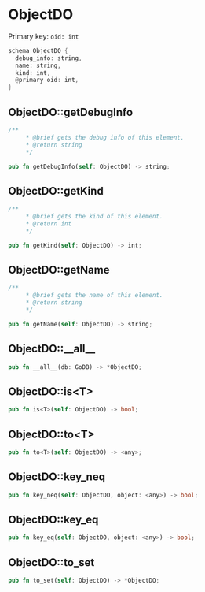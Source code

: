 # ObjectDO

Primary key: `oid: int`

```rust
schema ObjectDO {
  debug_info: string,
  name: string,
  kind: int,
  @primary oid: int,
}
```
## ObjectDO::getDebugInfo

```rust
/**
     * @brief gets the debug info of this element.
     * @return string
     */
```
```rust
pub fn getDebugInfo(self: ObjectDO) -> string;
```
## ObjectDO::getKind

```rust
/**
     * @brief gets the kind of this element.
     * @return int
     */
```
```rust
pub fn getKind(self: ObjectDO) -> int;
```
## ObjectDO::getName

```rust
/**
     * @brief gets the name of this element.
     * @return string
     */
```
```rust
pub fn getName(self: ObjectDO) -> string;
```
## ObjectDO::\_\_all\_\_

```rust
pub fn __all__(db: GoDB) -> *ObjectDO;
```
## ObjectDO::is\<T\>

```rust
pub fn is<T>(self: ObjectDO) -> bool;
```
## ObjectDO::to\<T\>

```rust
pub fn to<T>(self: ObjectDO) -> <any>;
```
## ObjectDO::key\_neq

```rust
pub fn key_neq(self: ObjectDO, object: <any>) -> bool;
```
## ObjectDO::key\_eq

```rust
pub fn key_eq(self: ObjectDO, object: <any>) -> bool;
```
## ObjectDO::to\_set

```rust
pub fn to_set(self: ObjectDO) -> *ObjectDO;
```
